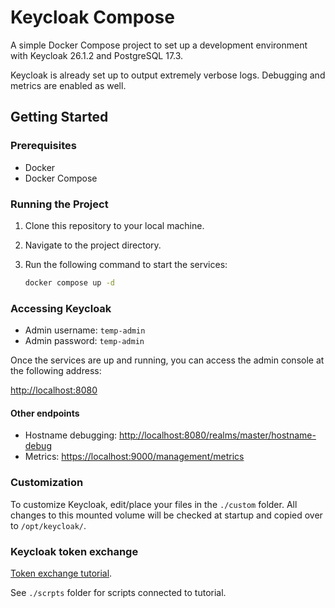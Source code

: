 # Keycloak Compose

A simple Docker Compose project to set up a development environment with Keycloak 26.1.2 and PostgreSQL 17.3.

Keycloak is already set up to output extremely verbose logs. Debugging and metrics are enabled as well.

## Getting Started

### Prerequisites

- Docker
- Docker Compose

### Running the Project

1. Clone this repository to your local machine.
2. Navigate to the project directory.
3. Run the following command to start the services:

    ```sh
    docker compose up -d
    ```

### Accessing Keycloak

- Admin username: `temp-admin`
- Admin password: `temp-admin`

Once the services are up and running, you can access the admin console at the following address:

[http://localhost:8080](http://localhost:8080)

#### Other endpoints
- Hostname debugging: [http://localhost:8080/realms/master/hostname-debug](http://localhost:8080)
- Metrics: [https://localhost:9000/management/metrics](https://localhost:9000/management/metrics)

### Customization

To customize Keycloak, edit/place your files in the `./custom` folder. All changes to this mounted volume will be checked at startup and copied over to `/opt/keycloak/`. 

### Keycloak token exchange

[Token exchange tutorial](https://keycloak.ch/keycloak-tutorials/tutorial-token-exchange/).

See `./scrpts` folder for scripts connected to tutorial.